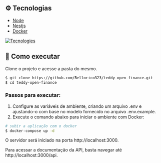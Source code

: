 ## ⚙ Tecnologias

- [Node](https://nodejs.org/en/)
- [Nestjs](https://nestjs.com)
- [Docker](https://www.docker.com/)

[![Tecnologies](https://skillicons.dev/icons?i=nodejs,nestjs,docker)](https://skillicons.dev)

## 🚀 Como executar

Clone o projeto e acesse a pasta do mesmo.

```bash 
$ git clone https://github.com/Bellorico323/teddy-open-finance.git
$ cd teddy-open-finance
```

### Passos para executar:

1. Configure as variáveis de ambiente, criando um arquivo .env e ajustando-o com base no modelo fornecido no arquivo .env.example.
2. Execute o comando abaixo para iniciar o ambiente com Docker:

```bash
# subir a aplicação com o docker
$ docker-compose up -d
```

O servidor será iniciado na porta http://localhost:3000.

Para acessar a documentação da API, basta navegar até http://localhost:3000/api.
